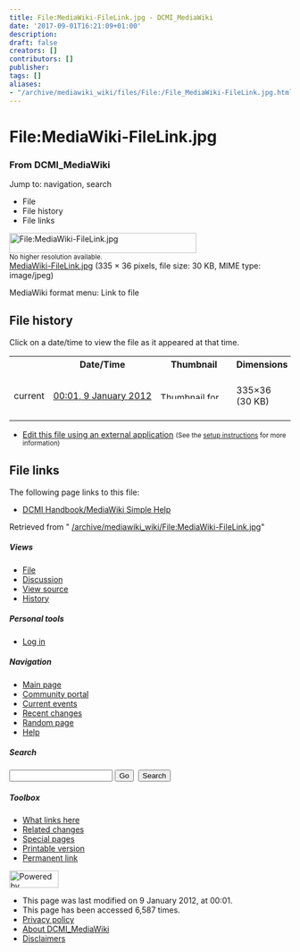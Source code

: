 ```yaml
---
title: File:MediaWiki-FileLink.jpg - DCMI_MediaWiki
date: '2017-09-01T16:21:09+01:00'
description: 
draft: false
creators: []
contributors: []
publisher: 
tags: []
aliases:
- "/archive/mediawiki_wiki/files/File:/File_MediaWiki-FileLink.jpg.html"
---
```


<a id="top"></a>
# File:MediaWiki-FileLink.jpg

### From DCMI\_MediaWiki

Jump to: navigation, search
<!-- start content -->
- File
- File history
- File links

 [<img alt="File:MediaWiki-FileLink.jpg" src="/images/8/8d/MediaWiki-FileLink.jpg" width="335" height="36">](/archive/mediawiki_wiki/files/MediaWiki-FileLink.jpg)  
<small>No higher resolution available.</small>  
 [MediaWiki-FileLink.jpg](/images/8/8d/MediaWiki-FileLink.jpg)‎ (335 × 36 pixels, file size: 30 KB, MIME type: image/jpeg)

MediaWiki format menu: Link to file

<!-- 
NewPP limit report
Preprocessor node count: 1/1000000
Post-expand include size: 0/2097152 bytes
Template argument size: 0/2097152 bytes
Expensive parser function count: 0/100
-->
## File history

Click on a date/time to view the file as it appeared at that time.

<table class="wikitable filehistory">
  <tr>
    <td></td>
    <th>Date/Time</th>
    <th>Thumbnail</th>
    <th>Dimensions</th>
    <th>User</th>
    <th>Comment</th>
  </tr>
  <tr>
    <td>current</td>
    <td class="filehistory-selected" style="white-space: nowrap;"><a href="/archive/mediawiki_wiki/files/MediaWiki-FileLink.jpg">00:01, 9 January 2012</a></td>
    <td><a href="/images/8/8d/MediaWiki-FileLink.jpg"><img alt="Thumbnail for version as of 00:01, 9 January 2012" src="/images/8/8d/MediaWiki-FileLink.jpg" width="120" height="13"></a></td>
    <td>335×36 <span style="white-space: nowrap;">(30 KB)</span>
    </td>
    <td>
      <a href="/index.php?title=User:StuartSutton&amp;action=edit&amp;redlink=1" class="new mw-userlink" title="User:StuartSutton (page does not exist)">StuartSutton</a> <span style="white-space: nowrap;"> <span class="mw-usertoollinks">(<a href="/index.php?title=User_talk:StuartSutton&amp;action=edit&amp;redlink=1" class="new" title="User talk:StuartSutton (page does not exist)">Talk</a> | <a href="/index.php/Special:Contributions/StuartSutton" title="Special:Contributions/StuartSutton">contribs</a>)</span></span>
    </td>
    <td> <span class="comment">(MediaWiki format menu: Link to file)</span>
    </td>
  </tr>
</table>

  

- [Edit this file using an external application](/index.php?title=File:MediaWiki-FileLink.jpg&action=edit&externaledit=true&mode=file "File:MediaWiki-FileLink.jpg") <small>(See the <a href="http://www.mediawiki.org/wiki/Manual:External_editors" class="external text" rel="nofollow">setup instructions</a> for more information)</small>

## File links

The following page links to this file:

- [DCMI Handbook/MediaWiki Simple Help](/index.php/DCMI_Handbook/MediaWiki_Simple_Help "DCMI Handbook/MediaWiki Simple Help")

Retrieved from " [/archive/mediawiki_wiki/File:MediaWiki-FileLink.jpg](/archive/mediawiki_wiki/files/File:/File:MediaWiki-FileLink.jpg.html)"

<!-- end content -->

##### Views

- [File](/archive/mediawiki_wiki/files/File:/File:MediaWiki-FileLink.jpg.html "View the file page [c]")
- [Discussion](/index.php?title=File_talk:MediaWiki-FileLink.jpg&action=edit&redlink=1 "Discussion about the content page [t]")
- [View source](/index.php?title=File:MediaWiki-FileLink.jpg&action=edit "This page is protected.
You can view its source [e]")
- [History](/index.php?title=File:MediaWiki-FileLink.jpg&action=history "Past revisions of this page [h]")

##### Personal tools

- [Log in](/index.php?title=Special:UserLogin&returnto=File:MediaWiki-FileLink.jpg "You are encouraged to log in; however, it is not mandatory [o]")

<script type="text/javascript"> if (window.isMSIE55) fixalpha(); </script>

##### Navigation

- [Main page](/index.php/Main_Page "Visit the main page [z]")
- [Community portal](/index.php/DCMI_MediaWiki:Community_portal "About the project, what you can do, where to find things")
- [Current events](/index.php/DCMI_MediaWiki:Current_events "Find background information on current events")
- [Recent changes](/index.php/Special:RecentChanges "The list of recent changes in the wiki [r]")
- [Random page](/index.php/Special:Random "Load a random page [x]")
- [Help](/index.php/Help:Contents "The place to find out")

##### <label for="searchInput">Search</label>

<form action="/index.php" id="searchform">
				<input type="hidden" name="title" value="Special:Search">
				<input id="searchInput" title="Search DCMI_MediaWiki" accesskey="f" type="search" name="search">
				<input type="submit" name="go" class="searchButton" id="searchGoButton" value="Go" title="Go to a page with this exact name if exists"> 
				<input type="submit" name="fulltext" class="searchButton" id="mw-searchButton" value="Search" title="Search the pages for this text">
			</form>

##### Toolbox

- [What links here](/index.php/Special:WhatLinksHere/File:MediaWiki-FileLink.jpg "List of all wiki pages that link here [j]")
- [Related changes](/index.php/Special:RecentChangesLinked/File:MediaWiki-FileLink.jpg "Recent changes in pages linked from this page [k]")
- [Special pages](/index.php/Special:SpecialPages "List of all special pages [q]")
- [Printable version](/index.php?title=File:MediaWiki-FileLink.jpg&printable=yes "Printable version of this page [p]")
- [Permanent link](/index.php?title=File:MediaWiki-FileLink.jpg&oldid=2167 "Permanent link to this revision of the page")

<!-- end of the left (by default at least) column -->

 [<img src="/skins/common/images/poweredby_mediawiki_88x31.png" height="31" width="88" alt="Powered by MediaWiki">](http://www.mediawiki.org/)

- This page was last modified on 9 January 2012, at 00:01.
- This page has been accessed 6,587 times.
- [Privacy policy](/index.php/DCMI_MediaWiki:Privacy_policy "DCMI MediaWiki:Privacy policy")
- [About DCMI\_MediaWiki](/index.php/DCMI_MediaWiki:About "DCMI MediaWiki:About")
- [Disclaimers](/index.php/DCMI_MediaWiki:General_disclaimer "DCMI MediaWiki:General disclaimer")

<script>if (window.runOnloadHook) runOnloadHook();</script><!-- Served in 0.488 secs. -->
